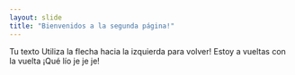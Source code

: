 ```yaml
---
layout: slide
title: "Bienvenidos a la segunda página!"
---
```

Tu texto
Utiliza la flecha hacia la izquierda para volver!
Estoy a vueltas con la vuelta ¡Qué lío je je je!
